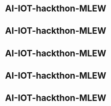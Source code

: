 # AI-IOT-hackthon-MLEW
# AI-IOT-hackthon-MLEW
# AI-IOT-hackthon-MLEW
# AI-IOT-hackthon-MLEW
# AI-IOT-hackthon-MLEW
